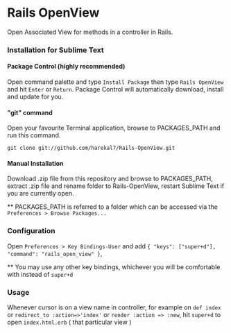 Rails OpenView
========

Open Associated View for methods in a controller in Rails.

### Installation for Sublime Text
#### Package Control (highly recommended)
Open command palette and type `Install Package` then type `Rails OpenView` and hit `Enter` or `Return`. Package Control will automatically download, install and update for you.

#### "git" command
Open your favourite Terminal application, browse to PACKAGES_PATH and run this command.

	git clone git://github.com/harekal7/Rails-OpenView.git

#### Manual Installation
Download .zip file from this repository and browse to PACKAGES_PATH, extract .zip file and rename folder to Rails-OpenView, restart Sublime Text if you are currently open.

** PACKAGES_PATH is referred to a folder which can be accessed via the `Preferences > Browse Packages...`

### Configuration
Open `Preferences > Key Bindings-User` and 
add `{ "keys": ["super+d"], "command": "rails_open_view" }`,

** You may use any other key bindings, whichever you will be comfortable with instead of `super+d`

### Usage

Whenever cursor is on a view name in controller, for example on `def index` or `redirect_to :action=>'index'` or `render :action => :new`, hit `super+d` to open `index.html.erb` ( that particular view )
